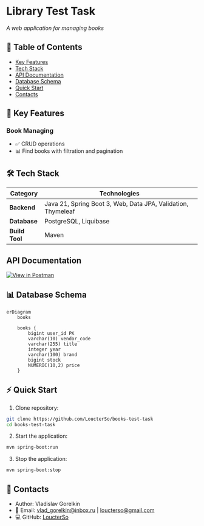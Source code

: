 # Library Test Task
*A web application for managing books*

## 📌 Table of Contents
- [Key Features](#-key-features)
- [Tech Stack](#-tech-stack)
- [API Documentation](#api-documentation)
- [Database Schema](#-database-schema)
- [Quick Start](#-quick-start)
- [Contacts](#-contacts)

## 🌟 Key Features
### Book Managing
- ✅ CRUD operations
- 📊 Find books with filtration and pagination

## 🛠 Tech Stack
| Category       | Technologies                                                 |
|----------------|--------------------------------------------------------------|
| **Backend**     | Java 21, Spring Boot 3, Web, Data JPA, Validation, Thymeleaf |
| **Database**| PostgreSQL, Liquibase                                        |
| **Build Tool**     | Maven                                                        |

## API Documentation

[![View in Postman](https://img.shields.io/badge/Postman-View_Documentation-FF6C37?logo=postman&logoColor=white)](https://documenter.getpostman.com/view/41252659/2sB2cYbf37)

## 📊 Database Schema

```mermaid
erDiagram
    books 

    books {
        bigint user_id PK
        varchar(10) vendor_code
        varchar(255) title
        integer year
        varchar(100) brand
        bigint stock
        NUMERIC(10,2) price
    }
```

## ⚡ Quick Start
1. Clone repository:
```bash
git clone https://github.com/LoucterSo/books-test-task
cd books-test-task
```

2. Start the application:
```bash
mvn spring-boot:run
```
3. Stop the application:
```bash
mvn spring-boot:stop 
```

## 📧 Contacts
- Author: Vladislav Gorelkin
- 📧 Email: vlad_gorelkin@inbox.ru | loucterso@gmail.com
- 💻 GitHub: [LoucterSo](https://github.com/LoucterSo)